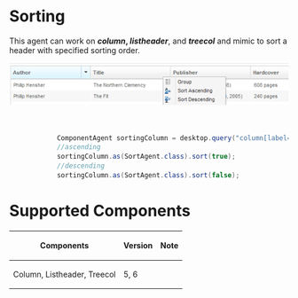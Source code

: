 



# Sorting

This agent can work on <b>*column*, *listheader*</b>, and
<b>*treecol*</b> and mimic to sort a header with specified sorting
order.

![](images/Zats-mimic-group.png)

```java
 

            ComponentAgent sortingColumn = desktop.query("column[label='Author']");
            //ascending
            sortingColumn.as(SortAgent.class).sort(true);
            //descending
            sortingColumn.as(SortAgent.class).sort(false);          
```

# Supported Components

<table>
<thead>
<tr class="header">
<th><center>
<p>Components</p>
</center></th>
<th><center>
<p>Version</p>
</center></th>
<th><center>
<p>Note</p>
</center></th>
</tr>
</thead>
<tbody>
<tr class="odd">
<td><p>Column, Listheader, Treecol</p></td>
<td><p>5, 6</p></td>
<td></td>
</tr>
</tbody>
</table>

 

